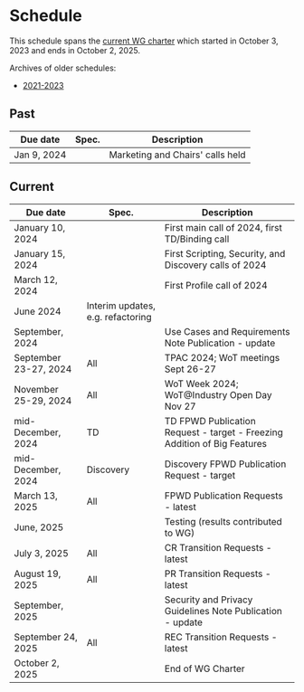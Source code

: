 # Schedule
This schedule spans the [current WG charter](https://www.w3.org/2023/10/wot-wg-2023.html) which started in October 3, 2023 and ends in October 2, 2025.

Archives of older schedules:
* [2021-2023](schedule_2023.md)

## Past
| Due date | Spec. | Description |
| --- | --- | --- |
| Jan 9, 2024 |   | Marketing and Chairs' calls held |

## Current
| Due date | Spec. | Description |
| --- | --- | --- |
| January 10, 2024 |   | First main call of 2024, first TD/Binding call |
| January 15, 2024 |   | First Scripting, Security, and Discovery calls of 2024 |
| March 12, 2024 |  | First Profile call of 2024 |
| June 2024 | Interim updates, e.g. refactoring |
| September, 2024 | | Use Cases and Requirements Note Publication - update |
| September 23-27, 2024 | All | TPAC 2024; WoT meetings Sept 26-27 |
| November 25-29, 2024 | All | WoT Week 2024; WoT@Industry Open Day Nov 27 |
| mid-December, 2024 | TD | TD FPWD Publication Request - target - Freezing Addition of Big Features|
| mid-December, 2024 | Discovery | Discovery FPWD Publication Request - target |
| March 13, 2025 | All | FPWD Publication Requests - latest |
| June, 2025 | | Testing (results contributed to WG) |
| July 3, 2025 | All | CR Transition Requests - latest |
| August 19, 2025 | All | PR Transition Requests - latest |
| September, 2025 | | Security and Privacy Guidelines Note Publication - update |
| September 24, 2025 | All | REC Transition Requests - latest |
| October 2, 2025 |   | End of WG Charter |

